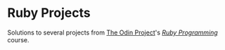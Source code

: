 # Ruby Projects

Solutions to several projects from [The Odin Project](http://www.theodinproject.com/home)'s [*Ruby Programming*](http://www.theodinproject.com/ruby-programming) course.
